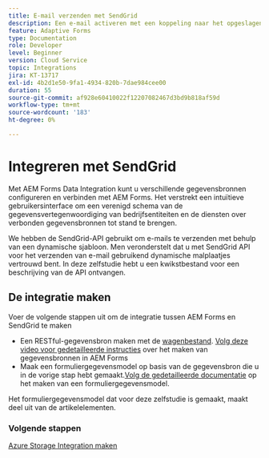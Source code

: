```yaml
---
title: E-mail verzenden met SendGrid
description: Een e-mail activeren met een koppeling naar het opgeslagen formulier
feature: Adaptive Forms
type: Documentation
role: Developer
level: Beginner
version: Cloud Service
topic: Integrations
jira: KT-13717
exl-id: 4b2d1e50-9fa1-4934-820b-7dae984cee00
duration: 55
source-git-commit: af928e60410022f12207082467d3bd9b818af59d
workflow-type: tm+mt
source-wordcount: '183'
ht-degree: 0%

---
```


# Integreren met SendGrid

Met AEM Forms Data Integration kunt u verschillende gegevensbronnen configureren en verbinden met AEM Forms. Het verstrekt een intuïtieve gebruikersinterface om een verenigd schema van de gegevensvertegenwoordiging van bedrijfsentiteiten en de diensten over verbonden gegevensbronnen tot stand te brengen.

We hebben de SendGrid-API gebruikt om e-mails te verzenden met behulp van een dynamische sjabloon. Men veronderstelt dat u met SendGrid API voor het verzenden van e-mail gebruikend dynamische malplaatjes vertrouwd bent. In deze zelfstudie hebt u een kwikstbestand voor een beschrijving van de API ontvangen.

## De integratie maken

Voer de volgende stappen uit om de integratie tussen AEM Forms en SendGrid te maken

* Een RESTful-gegevensbron maken met de [wagenbestand](./assets/SendGridWithDynamicTemplate.yaml). [Volg deze video voor gedetailleerde instructies](https://experienceleague.adobe.com/docs/experience-manager-learn/forms/ic-web-channel-tutorial/parttwo.html) over het maken van gegevensbronnen in AEM Forms
* Maak een formuliergegevensmodel op basis van de gegevensbron die u in de vorige stap hebt gemaakt.[Volg de gedetailleerde documentatie](https://experienceleague.adobe.com/docs/experience-manager-cloud-service/content/forms/integrate/use-form-data-model/create-form-data-models.html) op het maken van een formuliergegevensmodel.

Het formuliergegevensmodel dat voor deze zelfstudie is gemaakt, maakt deel uit van de artikelelementen.

### Volgende stappen

[Azure Storage Integration maken](./create-fdm.md)

